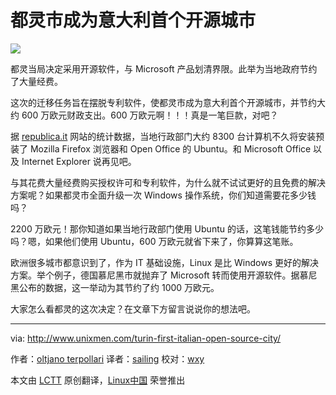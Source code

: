 都灵市成为意大利首个开源城市
================================================================================
![](http://180016988.r.cdn77.net/wp-content/uploads/2014/08/Turin-city-790x524.jpg)

都灵当局决定采用开源软件，与 Microsoft 产品划清界限。此举为当地政府节约了大量经费。

这次的迁移任务旨在摆脱专利软件，使都灵市成为意大利首个开源城市，并节约大约 600 万欧元财政支出。600 万欧元啊！！！真是一笔巨款，对吧？

据 [republica.it][1] 网站的统计数据，当地行政部门大约 8300 台计算机不久将安装预装了 Mozilla Firefox 浏览器和 Open Office 的 Ubuntu。和 Microsoft Office 以及 Internet Explorer 说再见吧。

与其花费大量经费购买授权许可和专利软件，为什么就不试试更好的且免费的解决方案呢？如果都灵市全面升级一次 Windows 操作系统，你们知道需要花多少钱吗？

2200 万欧元！那你知道如果当地行政部门使用 Ubuntu 的话，这笔钱能节约多少吗？嗯，如果他们使用 Ubuntu，600 万欧元就省下来了，你算算这笔账。

欧洲很多城市都意识到了，作为 IT 基础设施，Linux 是比 Windows 更好的解决方案。举个例子，德国慕尼黑市就抛弃了 Microsoft 转而使用开源软件。据慕尼黑公布的数据，这一举动为其节约了约 1000 万欧元。

大家怎么看都灵的这次决定？在文章下方留言说说你的想法吧。

--------------------------------------------------------------------------------

via: http://www.unixmen.com/turin-first-italian-open-source-city/

作者：[oltjano terpollari][a]
译者：[sailing](https://github.com/blueabysm)
校对：[wxy](https://github.com/wxy)

本文由 [LCTT](https://github.com/LCTT/TranslateProject) 原创翻译，[Linux中国](http://linux.cn/) 荣誉推出

[a]:http://www.unixmen.com/author/oltjano/
[1]:http://torino.repubblica.it/cronaca/2014/08/03/news/il_comune_rinnova_i_pc_e_d_laddio_a_microsoft_risparmiamo_6_milioni-93067980/?ref=search
